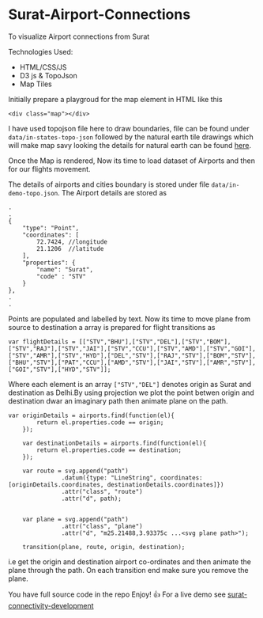 # Surat-Airport-Connections
To visualize Airport connections from Surat

Technologies Used:

 * HTML/CSS/JS
 * D3 js & TopoJson
 * Map Tiles
 

Initially prepare a playgroud for the map element in HTML like this

```
<div class="map"></div>
```

I have used topojson file here to draw boundaries, file can be found under `data/in-states-topo-json` followed by the natural earth tile drawings which will make map savy looking the details for natural earth can be found [here](http://bl.ocks.org/mbostock/4150951).

Once the Map is rendered, Now its time to load dataset of Airports and then for our flights movement.

The details of airports and cities boundary is stored under file `data/in-demo-topo.json`. The Airport details are stored as 

```
.
.
{
	"type": "Point",
	"coordinates": [
		72.7424, //longitude
		21.1206  //latitude
	],
	"properties": {
		"name": "Surat",
		"code" : "STV"
	}
},
.
.
```
 

Points are populated and labelled by text. Now its time to move plane from source to destination a array is prepared for flight transitions as 

```
var flightDetails = [["STV","BHU"],["STV","DEL"],["STV","BOM"],["STV","RAJ"],["STV","JAI"],["STV","CCU"],["STV","AMD"],["STV","GOI"],["STV","AMR"],["STV","HYD"],["DEL","STV"],["RAJ","STV"],["BOM","STV"],["BHU","STV"],["PAT","CCU"],["AMD","STV"],["JAI","STV"],["AMR","STV"],["GOI","STV"],["HYD","STV"]];
```

Where each element is an array `["STV","DEL"]` denotes origin as Surat and destination as Delhi.By using projection we plot the point betwen origin and destination dwar an imaginary path then animate plane on the path.

```
var originDetails = airports.find(function(el){
		return el.properties.code == origin;
	});
	
	var destinationDetails = airports.find(function(el){
		return el.properties.code == destination;
	});

	var route = svg.append("path")
			   .datum({type: "LineString", coordinates: [originDetails.coordinates, destinationDetails.coordinates]})
			   .attr("class", "route")
			   .attr("d", path);


	var plane = svg.append("path")
			   .attr("class", "plane")
			   .attr("d", "m25.21488,3.93375c ...<svg plane path>");

	transition(plane, route, origin, destination);
```

i.e get the origin and destination airport co-ordinates and then animate the plane through the path. On each transition end make sure you remove the plane.


You have full source code in the repo Enjoy! :+1:
For a live demo see [surat-connectivity-development](http://www.vinodlouis.in)
